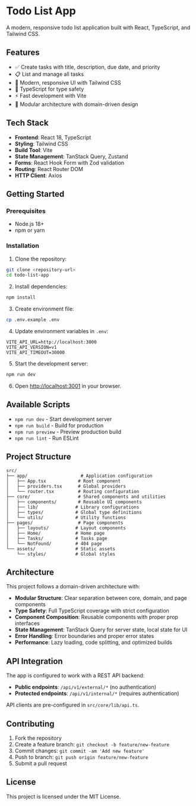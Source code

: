# Todo List App

A modern, responsive todo list application built with React, TypeScript, and Tailwind CSS.

## Features

- ✅ Create tasks with title, description, due date, and priority
- 📋 List and manage all tasks
- 🎨 Modern, responsive UI with Tailwind CSS
- 🔧 TypeScript for type safety
- ⚡ Fast development with Vite
- 🧩 Modular architecture with domain-driven design

## Tech Stack

- **Frontend**: React 18, TypeScript
- **Styling**: Tailwind CSS
- **Build Tool**: Vite
- **State Management**: TanStack Query, Zustand
- **Forms**: React Hook Form with Zod validation
- **Routing**: React Router DOM
- **HTTP Client**: Axios

## Getting Started

### Prerequisites

- Node.js 18+ 
- npm or yarn

### Installation

1. Clone the repository:
```bash
git clone <repository-url>
cd todo-list-app
```

2. Install dependencies:
```bash
npm install
```

3. Create environment file:
```bash
cp .env.example .env
```

4. Update environment variables in `.env`:
```env
VITE_API_URL=http://localhost:3000
VITE_API_VERSION=v1
VITE_API_TIMEOUT=30000
```

5. Start the development server:
```bash
npm run dev
```

6. Open [http://localhost:3001](http://localhost:3001) in your browser.

## Available Scripts

- `npm run dev` - Start development server
- `npm run build` - Build for production
- `npm run preview` - Preview production build
- `npm run lint` - Run ESLint

## Project Structure

```
src/
├── app/                    # Application configuration
│   ├── App.tsx            # Root component
│   ├── providers.tsx      # Global providers
│   └── router.tsx         # Routing configuration
├── core/                  # Shared components and utilities
│   ├── components/        # Reusable UI components
│   ├── lib/              # Library configurations
│   ├── types/            # Global type definitions
│   └── utils/            # Utility functions
├── pages/                 # Page components
│   ├── layouts/          # Layout components
│   ├── Home/             # Home page
│   ├── Tasks/            # Tasks page
│   └── NotFound/         # 404 page
└── assets/               # Static assets
    └── styles/           # Global styles
```

## Architecture

This project follows a domain-driven architecture with:

- **Modular Structure**: Clear separation between core, domain, and page components
- **Type Safety**: Full TypeScript coverage with strict configuration
- **Component Composition**: Reusable components with proper prop interfaces
- **State Management**: TanStack Query for server state, local state for UI
- **Error Handling**: Error boundaries and proper error states
- **Performance**: Lazy loading, code splitting, and optimized builds

## API Integration

The app is configured to work with a REST API backend:

- **Public endpoints**: `/api/v1/external/*` (no authentication)
- **Protected endpoints**: `/api/v1/internal/*` (requires authentication)

API clients are pre-configured in `src/core/lib/api.ts`.

## Contributing

1. Fork the repository
2. Create a feature branch: `git checkout -b feature/new-feature`
3. Commit changes: `git commit -am 'Add new feature'`
4. Push to branch: `git push origin feature/new-feature`
5. Submit a pull request

## License

This project is licensed under the MIT License.